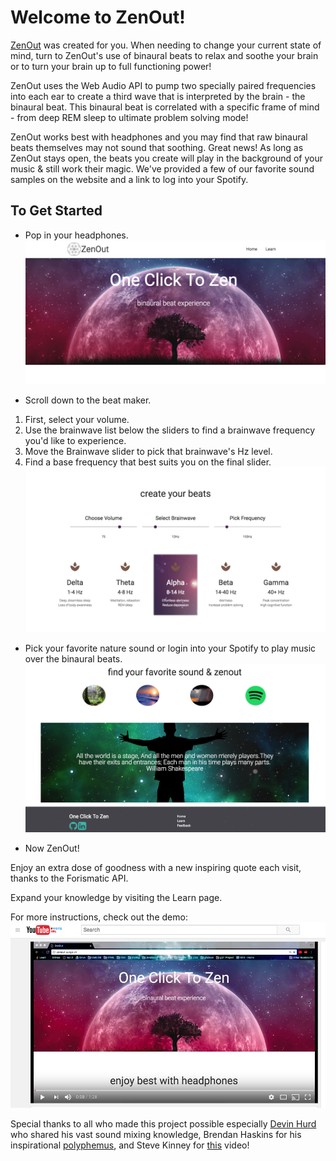 
# Welcome to ZenOut!

[ZenOut](zenout.surge.sh) was created for you. When needing to change your current state of mind, turn to ZenOut's use of binaural
beats to relax and soothe your brain or to turn your brain up to full functioning power!

ZenOut uses the Web Audio API to pump two specially paired frequencies into each ear to create a third wave that is interpreted by the brain - the binaural beat. This binaural beat is correlated with a specific frame of mind - from deep REM sleep to ultimate problem solving mode!

ZenOut works best with headphones and you may find that raw binaural beats themselves may not sound that soothing. Great news! As long as ZenOut stays open, the beats you create will play in the background of your music & still work their magic. We've provided a few of our favorite sound samples on the website and a link to log into your Spotify.

## To Get Started

* Pop in your headphones.
![homepage](readme/zenout_homepage.png)

* Scroll down to the beat maker.
1. First, select your volume.
2. Use the brainwave list below the sliders to find a brainwave frequency you'd like to experience.
3. Move the Brainwave slider to pick that brainwave's Hz level.
4. Find a base frequency that best suits you on the final slider.
![beats](readme/beatmaker.png)

* Pick your favorite nature sound or login into your Spotify to play music over the binaural beats.
![sounds](readme/sounds.png)

* Now ZenOut!

Enjoy an extra dose of goodness with a new inspiring quote each visit, thanks to the Forismatic API.

Expand your knowledge by visiting the Learn page.

For more instructions, check out the demo: [![youtubevideo](readme/youtube.png)](https://www.youtube.com/watch?v=hTBv7fB1ofA)

Special thanks to all who made this project possible especially [Devin Hurd](https://github.com/HurdAudio) who shared his vast sound mixing knowledge, Brendan Haskins for his inspirational [polyphemus](http://ziopads-form.s3-website-us-east-1.amazonaws.com/), and Steve Kinney for [this](https://www.youtube.com/watch?v=56spBAgOYfg) video!
